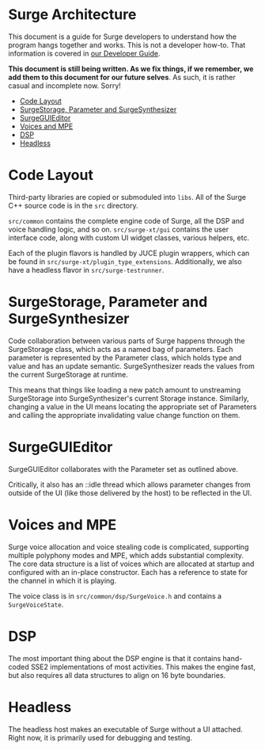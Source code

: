 # Surge Architecture

This document is a guide for Surge developers to understand how the program hangs together
and works. This is not a developer how-to. That information is covered in [our Developer Guide](./Developer%20Guide.md).

**This document is still being written. As we fix things, if we remember, we add them to this
document for our future selves**. As such, it is rather casual and incomplete now. Sorry!

* [Code Layout](#code-layout)
* [SurgeStorage, Parameter and SurgeSynthesizer](#parameter-and-surge-synthesizer)
* [SurgeGUIEditor](#surgegui)
* [Voices and MPE](#voices-and-mpe)
* [DSP](#dsp)
* [Headless](#headless)

# Code Layout

Third-party libraries are copied or submoduled into `libs`. All of the Surge C++ source code is in the `src` directory.

`src/common` contains the complete engine code of Surge, all the DSP and voice handling logic, and so on.
`src/surge-xt/gui` contains the user interface code, along with custom UI widget classes, various helpers, etc.

Each of the plugin flavors is handled by JUCE plugin wrappers, which can be found in `src/surge-xt/plugin_type_extensions`.
Additionally, we also have a headless flavor in `src/surge-testrunner`.

# SurgeStorage, Parameter and SurgeSynthesizer

Code collaboration between various parts of Surge happens through the
SurgeStorage class, which acts as a named bag of parameters. Each parameter
is represented by the Parameter class, which holds type and value and has
an update semantic. SurgeSynthesizer reads the values from the current SurgeStorage at runtime.

This means that things like loading a new patch amount to unstreaming SurgeStorage
into SurgeSynthesizer's current Storage instance. Similarly, changing a value in the UI
means locating the appropriate set of Parameters and calling the appropriate invalidating
value change function on them.

# SurgeGUIEditor

SurgeGUIEditor collaborates with the Parameter set as outlined above.

Critically, it also has an ::idle thread which allows parameter changes from outside
of the UI (like those delivered by the host) to be reflected in the UI.

# Voices and MPE

Surge voice allocation and voice stealing code is complicated, supporting multiple polyphony modes
and MPE, which adds substantial complexity. The core data structure is a list of voices
which are allocated at startup and configured with an in-place constructor. Each has a reference
to state for the channel in which it is playing.

The voice class is in `src/common/dsp/SurgeVoice.h` and contains a `SurgeVoiceState`.

# DSP

The most important thing about the DSP engine is that it contains hand-coded SSE2 implementations of
most activities. This makes the engine fast, but also requires all data structures to align
on 16 byte boundaries.

# Headless

The headless host makes an executable of Surge without a UI attached. Right now, it is primarily used for debugging and testing.

